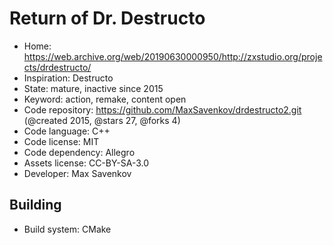 # Return of Dr. Destructo

- Home: https://web.archive.org/web/20190630000950/http://zxstudio.org/projects/drdestructo/
- Inspiration: Destructo
- State: mature, inactive since 2015
- Keyword: action, remake, content open
- Code repository: https://github.com/MaxSavenkov/drdestructo2.git (@created 2015, @stars 27, @forks 4)
- Code language: C++
- Code license: MIT
- Code dependency: Allegro
- Assets license: CC-BY-SA-3.0
- Developer: Max Savenkov

## Building

- Build system: CMake
